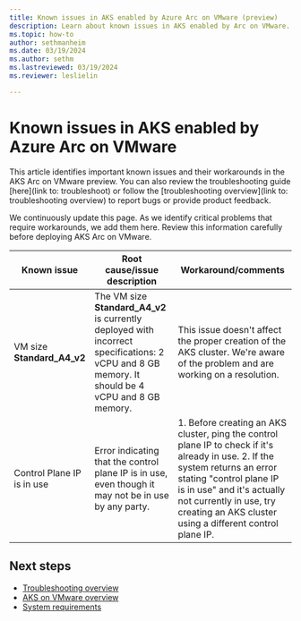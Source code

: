 ```yaml
---
title: Known issues in AKS enabled by Azure Arc on VMware (preview)
description: Learn about known issues in AKS enabled by Arc on VMware.
ms.topic: how-to
author: sethmanheim
ms.date: 03/19/2024
ms.author: sethm 
ms.lastreviewed: 03/19/2024
ms.reviewer: leslielin

---
```


# Known issues in AKS enabled by Azure Arc on VMware

This article identifies important known issues and their workarounds in the AKS Arc on VMware preview. You can also review the troubleshooting guide [here](link to: troubleshoot) or follow the [troubleshooting overview](link to: troubleshooting overview) to report bugs or provide product feedback.

We continuously update this page. As we identify critical problems that require workarounds, we add them here. Review this information carefully before deploying AKS Arc on VMware.

| Known issue               | Root cause/issue description                                                                                                                | Workaround/comments                                                                                                        |
|---------------------------|-----------------------------------------------------------------------------------------------------------------------------------------------|------------------------------------------------------------------------------------------------------------------------------|
| VM size **Standard_A4_v2**  | The VM size **Standard_A4_v2** is currently deployed with incorrect specifications: 2 vCPU and 8 GB memory. It should be 4 vCPU and 8 GB memory.  | This issue doesn't affect the proper creation of the AKS cluster. We're aware of the problem and are working on a resolution.  |
 | Control Plane IP is in use | Error indicating that the control plane IP is in use, even though it may not be in use by any party. |  1. Before creating an AKS cluster, ping the control plane IP to check if it's already in use. 2. If the system returns an error stating "control plane IP is in use" and it's actually not currently in use, try creating an AKS cluster using a different control plane IP.  |


## Next steps

- [Troubleshooting overview](aks-vmware-troubleshoot.md)
- [AKS on VMware overview](aks-vmware-overview.md)
- [System requirements](aks-vmware-system-requirements.md)
